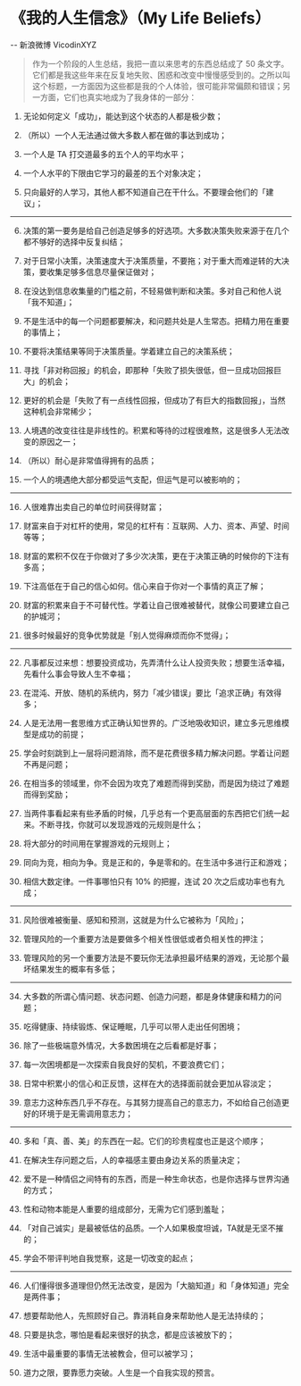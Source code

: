 # 《我的人生信念》（My Life Beliefs）
 -- 新浪微博 VicodinXYZ

>作为一个阶段的人生总结，我把一直以来思考的东西总结成了 50 条文字。它们都是我这些年来在反复地失败、困惑和改变中慢慢感受到的。之所以叫这个标题，一方面因为这些都是我的个人体验，很可能非常偏颇和错误；另一方面，它们也真实地成为了我身体的一部分：

1. 无论如何定义「成功」，能达到这个状态的人都是极少数；

2. （所以）一个人无法通过做大多数人都在做的事达到成功；

3.  一个人是 TA 打交道最多的五个人的平均水平；

4.  一个人水平的下限由它学习的最差的五个对象决定；

5. 只向最好的人学习，其他人都不知道自己在干什么。不要理会他们的「建议」；

--------

6. 决策的第一要务是给自己创造足够多的好选项。大多数决策失败来源于在几个都不够好的选择中反复纠结；

7. 对于日常小决策，决策速度大于决策质量，不要拖；对于重大而难逆转的大决策，要收集足够多信息尽量保证做对；

8. 在没达到信息收集量的门槛之前，不轻易做判断和决策。多对自己和他人说「我不知道」；

9. 不是生活中的每一个问题都要解决，和问题共处是人生常态。把精力用在重要的事情上；

10. 不要将决策结果等同于决策质量。学着建立自己的决策系统；

11. 寻找「非对称回报」的机会，即那种「失败了损失很低，但一旦成功回报巨大」的机会；

12. 更好的机会是「失败了有一点线性回报，但成功了有巨大的指数回报」，当然这种机会非常稀少；

13. 人境遇的改变往往是非线性的。积累和等待的过程很难熬，这是很多人无法改变的原因之一；

14. （所以）耐心是非常值得拥有的品质；

15.  一个人的境遇绝大部分都受运气支配，但运气是可以被影响的；

--------

16. 人很难靠出卖自己的单位时间获得财富；

17. 财富来自于对杠杆的使用，常见的杠杆有：互联网、人力、资本、声望、时间等等；

18. 财富的累积不仅在于你做对了多少次决策，更在于决策正确的时候你的下注有多高；

19. 下注高低在于自己的信心如何。信心来自于你对一个事情的真正了解；

20. 财富的积累来自于不可替代性。学着让自己很难被替代，就像公司要建立自己的护城河；

21. 很多时候最好的竞争优势就是「别人觉得麻烦而你不觉得」；

--------

22. 凡事都反过来想：想要投资成功，先弄清什么让人投资失败；想要生活幸福，先看什么事会导致人生不幸福；

23. 在混沌、开放、随机的系统内，努力「减少错误」要比「追求正确」有效得多；

24. 人是无法用一套思维方式正确认知世界的。广泛地吸收知识，建立多元思维模型是成功的前提；

25. 学会时刻跳到上一层将问题消除，而不是花费很多精力解决问题。学着让问题不再是问题；

26. 在相当多的领域里，你不会因为攻克了难题而得到奖励，而是因为绕过了难题而得到奖励；

27. 当两件事看起来有些矛盾的时候，几乎总有一个更高层面的东西把它们统一起来。不断寻找，你就可以发现游戏的元规则是什么；

28. 将大部分的时间用在掌握游戏的元规则上；

29. 同向为竞，相向为争。竞是正和的，争是零和的。在生活中多进行正和游戏；

30. 相信大数定律。一件事哪怕只有 10% 的把握，连试 20 次之后成功率也有九成；

--------

31. 风险很难被衡量、感知和预测，这就是为什么它被称为「风险」；

32. 管理风险的一个重要方法是要做多个相关性很低或者负相关性的押注；

33. 管理风险的另一个重要方法是不要玩你无法承担最坏结果的游戏，无论那个最坏结果发生的概率有多低；

--------

34. 大多数的所谓心情问题、状态问题、创造力问题，都是身体健康和精力的问题；

35. 吃得健康、持续锻炼、保证睡眠，几乎可以带人走出任何困境；

36. 除了一些极端意外情况，大多数困境在之后看都是好事；

37. 每一次困境都是一次探索自我良好的契机，不要浪费它们；

38. 日常中积累小的信心和正反馈，这样在大的选择面前就会更加从容淡定；

39. 意志力这种东西几乎不存在。与其努力提高自己的意志力，不如给自己创造更好的环境于是无需调用意志力；

--------

40. 多和「真、善、美」的东西在一起。它们的珍贵程度也正是这个顺序；

41. 在解决生存问题之后，人的幸福感主要由身边关系的质量决定；

42. 爱不是一种情侣之间特有的东西，而是一种生命状态，也是你选择与世界沟通的方式；

43. 性和动物本能是人重要的组成部分，无需为它们感到羞耻；

44. 「对自己诚实」是最被低估的品质。一个人如果极度坦诚，TA就是无坚不摧的；

45. 学会不带评判地自我觉察，这是一切改变的起点；

-------

46. 人们懂得很多道理但仍然无法改变，是因为「大脑知道」和「身体知道」完全是两件事；

47. 想要帮助他人，先照顾好自己。靠消耗自身来帮助他人是无法持续的；

48. 只要是执念，哪怕是看起来很好的执念，都是应该被放下的；

49. 生活中最重要的事情无法被教会，但可以被学习；

50. 道力之限，要靠愿力突破。人生是一个自我实现的预言。
